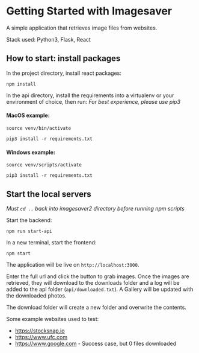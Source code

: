 # Getting Started with Imagesaver

A simple application that retrieves image files from websites.

Stack used: Python3, Flask, React

## How to start: install packages

In the project directory, install react packages:

`npm install`

In the api directory, install the requirements into a virtualenv or your environment of choice, then run:
_For best experience, please use pip3_

#### MacOS example:

`source venv/bin/activate`

`pip3 install -r requirements.txt`

#### Windows example:

`source venv/scripts/activate`

`pip3 install -r requirements.txt`

## Start the local servers
_Must `cd ..` back into imagesaver2 directory before running npm scripts_

Start the backend:

`npm run start-api`

In a new terminal, start the frontend:

`npm start`

The application will be live on `http://localhost:3000`.

Enter the full url and click the button to grab images. Once the images are retrieved, they will download to the downloads folder and a log will be added to the api folder (`api/downloaded.txt`). A Gallery will be updated with the downloaded photos.

The download folder will create a new folder and overwrite the contents.

Some example websites used to test:

- https://stocksnap.io
- https://www.ufc.com
- https://www.google.com - Success case, but 0 files downloaded
